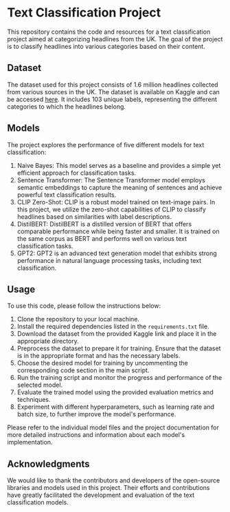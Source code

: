 # Text Classification Project

This repository contains the code and resources for a text classification project aimed at categorizing headlines from the UK. The goal of the project is to classify headlines into various categories based on their content.

## Dataset
The dataset used for this project consists of 1.6 million headlines collected from various sources in the UK. The dataset is available on Kaggle and can be accessed [here](https://www.kaggle.com/datasets/therohk/ireland-historical-news?select=ireland-news-headlines.csv). It includes 103 unique labels, representing the different categories to which the headlines belong.

## Models
The project explores the performance of five different models for text classification:

1. Naive Bayes: This model serves as a baseline and provides a simple yet efficient approach for classification tasks.
2. Sentence Transformer: The Sentence Transformer model employs semantic embeddings to capture the meaning of sentences and achieve powerful text classification results.
3. CLIP Zero-Shot: CLIP is a robust model trained on text-image pairs. In this project, we utilize the zero-shot capabilities of CLIP to classify headlines based on similarities with label descriptions.
4. DistilBERT: DistilBERT is a distilled version of BERT that offers comparable performance while being faster and smaller. It is trained on the same corpus as BERT and performs well on various text classification tasks.
5. GPT2: GPT2 is an advanced text generation model that exhibits strong performance in natural language processing tasks, including text classification.

## Usage
To use this code, please follow the instructions below:

1. Clone the repository to your local machine.
2. Install the required dependencies listed in the `requirements.txt` file.
3. Download the dataset from the provided Kaggle link and place it in the appropriate directory.
4. Preprocess the dataset to prepare it for training. Ensure that the dataset is in the appropriate format and has the necessary labels.
5. Choose the desired model for training by uncommenting the corresponding code section in the main script.
6. Run the training script and monitor the progress and performance of the selected model.
7. Evaluate the trained model using the provided evaluation metrics and techniques.
8. Experiment with different hyperparameters, such as learning rate and batch size, to further improve the model's performance.

Please refer to the individual model files and the project documentation for more detailed instructions and information about each model's implementation.

## Acknowledgments
We would like to thank the contributors and developers of the open-source libraries and models used in this project. Their efforts and contributions have greatly facilitated the development and evaluation of the text classification models.